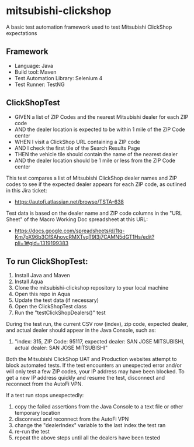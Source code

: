 # mitsubishi-clickshop
A basic test automation framework used to test Mitsubishi ClickShop expectations

Framework
---------
* Language: Java
* Build tool: Maven
* Test Automation Library: Selenium 4
* Test Runner: TestNG

ClickShopTest
-------------
* GIVEN a list of ZIP Codes and the nearest Mitsubishi dealer for each ZIP code
*   AND the dealer location is expected to be within 1 mile of the ZIP Code center
*  WHEN I visit a ClickShop URL containing a ZIP code
*   AND I check the first tile of the Search Results Page
*  THEN the vehicle tile should contain the name of the nearest dealer
*   AND the dealer location should be 1 mile or less from the ZIP Code center

This test compares a list of Mitsubishi ClickShop dealer names and ZIP codes 
to see if the expected dealer appears for each ZIP code, as outlined in this Jira ticket:
* https://autofi.atlassian.net/browse/TSTA-638

Test data is based on the dealer name and ZIP code columns in the "URL Sheet"
of the Macro Working Doc spreadsheet at this URL:
* https://docs.google.com/spreadsheets/d/1tq-Km7pX96b3CfSAhovcRMXTvqT9I3j7CAMN5dGT1Hs/edit?pli=1#gid=1319199383

To run ClickShopTest:
---------------------
1. Install Java and Maven
1. Install Aqua
1. Clone the mitsubishi-clickshop repository to your local machine
1. Open this repo in Aqua
1. Update the test data (if necessary)
1. Open the ClickShopTest class
1. Run the "testClickShopDealers()" test

During the test run, the current CSV row (index), zip code, expected dealer, and actual dealer should appear in the Java Console, such as:
1. "index: 315, ZIP Code: 95117, expected dealer: SAN JOSE MITSUBISHI, actual dealer: SAN JOSE MITSUBISHI"

Both the Mitsubishi ClickShop UAT and Production websites attempt to block automated tests.
If the test encounters an unexpected error and/or will only test a few ZIP codes, 
your IP address may have been blocked. To get a new IP address quickly and resume the test,
disconnect and reconnect from the AutoFi VPN.

If a test run stops unexpectedly:
1. copy the failed assertions from the Java Console to a text file or other temporary location
1. disconnect and reconnect from the AutoFi VPN
1. change the "dealerIndex" variable to the last index the test ran
1. re-run the test
1. repeat the above steps until all the dealers have been tested